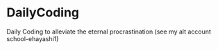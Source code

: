 # DailyCoding
Daily Coding to alleviate the eternal procrastination (see my alt account school-ehayashi1)
